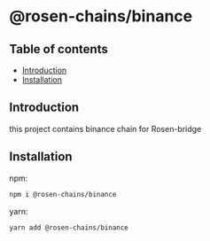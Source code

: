 # @rosen-chains/binance

## Table of contents

- [Introduction](#introduction)
- [Installation](#installation)

## Introduction

this project contains binance chain for Rosen-bridge

## Installation

npm:

```sh
npm i @rosen-chains/binance
```

yarn:

```sh
yarn add @rosen-chains/binance
```
